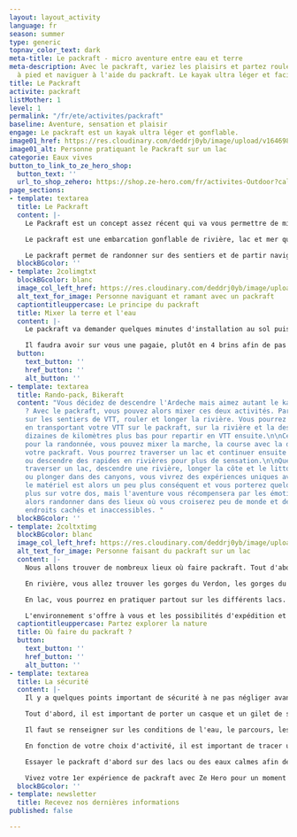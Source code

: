```yaml
---
layout: layout_activity
language: fr
season: summer
type: generic
topnav_color_text: dark
meta-title: Le packraft - micro aventure entre eau et terre
meta-description: Avec le packraft, variez les plaisirs et partez rouler en VTT, randonner
  à pied et naviguer à l'aide du packraft. Le kayak ultra léger et facile à gonfler.
title: Le Packraft
activite: packraft
listMother: 1
level: 1
permalink: "/fr/ete/activites/packraft"
baseline: Aventure, sensation et plaisir
engage: Le packraft est un kayak ultra léger et gonflable.
image01_href: https://res.cloudinary.com/deddrj0yb/image/upload/v1646983748/website/summer/paxson-woelber-4RD_ixJIJUI-unsplash_1.jpg
image01_alt: Personne pratiquant le Packraft sur un lac
categorie: Eaux vives
button_to_link_to_ze_hero_shop:
  button_text: ''
  url_to_shop_zehero: https://shop.ze-hero.com/fr/activites-Outdoor?calessonstype=all&catypegenderlistsummer=all&calessonsactivitytype=all&start-date=
page_sections:
- template: textarea
  title: Le Packraft
  content: |-
    Le Packraft est un concept assez récent qui va vous permettre de mixer plusieurs disciplines pour des micros aventures en eaux vives. Vous pourrez en une journée rouler en [VTT](https://www.ze-hero.com/fr/ete/activites/vtt), ou [randonner à pied](https://www.ze-hero.com/fr/ete/activites/randonnee-montagne), et pagayer en packraft. Une nouvelle discipline, une nouvelle activité qui permet d'en mixer plusieurs et de vivre des itinéraires uniques. Que ce soit en eau calme ou en eau vive, vous pourrez pratiquer le packraft.

    Le packraft est une embarcation gonflable de rivière, lac et mer qui ressemble au kayak. Il est très léger (de 2kg à 6kg pour les doubles sièges) et très compact (il se range dans un sac à dos ou une sacoche de selle de vélo) et se gonfle en 5 minutes avec son sac de glonflage. Il se dégonfle également très facilement et rapidement pour se ranger directement dans son sac ultra-compact. Vous pourrez alors le mettre dans votre sac de randonnée. Il est très facile d'utilisation et ne demande pas d'avoir une pratique accrue du kayak pour pouvoir le maîtriser. Par sa taille et son volume, il sera très facilement maniable et sera très stable.

    Le packraft permet de randonner sur des sentiers et de partir naviguer sur une rivière pour atterrir plus bas et continuer son périple. Vous pouvez également le faire en VTT, de quoi combiner des disciplines et mixer ses aventures.
  blockBGcolor: ''
- template: 2colimgtxt
  blockBGcolor: blanc
  image_col_left_href: https://res.cloudinary.com/deddrj0yb/image/upload/v1646983786/website/summer/patrick-hendry-deujpAw_I2E-unsplash.jpg
  alt_text_for_image: Personne naviguant et ramant avec un packraft
  captiontitleuppercase: Le principe du packraft
  title: Mixer la terre et l'eau
  content: |-
    Le packraft va demander quelques minutes d'installation au sol puis quelques minutes de gonflage. Le gonflage se fait avec un sac en toile par transfert d’air ce qui permet d'aller beaucoup plus vite. Vous pouvez ensuite mettre votre matériel dans le packraft dans des poches zippées ou dans des sacs étanches attaché à l'intérieur. Il est donc également possible d'y fixer sur le devant du packraft votre VTT ou des skis ou autre matériel. Bien sûr en fonction de la pratique et de son utilisation, vous trouverez différents packraft. Certains seront ultralight et donc pour faire de simple traversée. Ensuite on va retrouver des modèles d'eaux vives, des modèles d'expéditions et des modèles doubles.

    Il faudra avoir sur vous une pagaie, plutôt en 4 brins afin de pas être encombré. Il est fortement conseillé d'avoir un casque ainsi qu'un gilet de sauvetage. En fonction du packraft vous pouvez également avoir une jupe pour vous protéger de l'eau et ne pas être mouillé. En fonction de la météo et de la saison, il faudra également s'équiper avec des vêtements plus chaud, imperméables, des gants etc.
  button:
    text_button: ''
    href_button: ''
    alt_button: ''
- template: textarea
  title: Rando-pack, Bikeraft
  content: "Vous décidez de descendre l'Ardeche mais aimez autant le kayak et le VTT
    ? Avec le packraft, vous pouvez alors mixer ces deux activités. Partez alors rouler
    sur les sentiers de VTT, rouler et longer la rivière. Vous pourrez ensuite partir,
    en transportant votre VTT sur le packraft, sur la rivière et la descendre quelques
    dizaines de kilomètres plus bas pour repartir en VTT ensuite.\n\nCela est identique
    pour la randonnée, vous pouvez mixer la marche, la course avec la descente sur
    votre packraft. Vous pourrez traverser un lac et continuer ensuite votre trek
    ou descendre des rapides en rivières pour plus de sensation.\n\nQue ce soit pour
    traverser un lac, descendre une rivière, longer la côte et le littoral sur mer
    ou plonger dans des canyons, vous vivrez des expériences uniques avec le packraft.\n\nCertes
    le matériel est alors un peu plus conséquent et vous porterez quelques kilos en
    plus sur votre dos, mais l'aventure vous récompensera par les émotions vécues.\n\nPartez
    alors randonner dans des lieux où vous croiserez peu de monde et découvrirez des
    endroits cachés et inaccessibles. "
  blockBGcolor: ''
- template: 2coltxtimg
  blockBGcolor: blanc
  image_col_left_href: https://res.cloudinary.com/deddrj0yb/image/upload/v1646983748/website/summer/paxson-woelber-4RD_ixJIJUI-unsplash.jpg
  alt_text_for_image: Personne faisant du packraft sur un lac
  content: |-
    Nous allons trouver de nombreux lieux où faire packraft. Tout d'abord vous pourrez en faire sur la mer facilement en longeant le littoral. Par exemple, vous traversez le massif de l'Esterel à pied ou VTT en partant de Théoule-sur-mer et arrivant à Anthéor. Puis vous revenez en longeant la côte, de quoi profiter d'un milieu naturel exceptionnel.

    En rivière, vous allez trouver les gorges du Verdon, les gorges du Tarn, les gorges de l'Ardeche. Il y a bien d'autres rivières où vous pourrez également en pratiquer. Il faudra se renseigner sur les conditions de navigation et savoir également les différentes classes des rapides pour votre sécurité.

    En lac, vous pourrez en pratiquer partout sur les différents lacs. Que ce soit pour les longer, les traverser, vous pourrez naviguer facilement.

    L'environnement s'offre à vous et les possibilités d'expédition et d'aventure s'élargissent.
  captiontitleuppercase: Partez explorer la nature
  title: Où faire du packraft ?
  button:
    text_button: ''
    href_button: ''
    alt_button: ''
- template: textarea
  title: La sécurité
  content: |-
    Il y a quelques points important de sécurité à ne pas négliger avant de partir faire du packraft.

    Tout d'abord, il est important de porter un casque et un gilet de sauvetage surtout si vous être en rivière. Il faut également des vêtements adaptés à la pratique surtout si l'eau est fraîche.

    Il faut se renseigner sur les conditions de l'eau, le parcours, les classes des rapides, la météo et toutes les informations importantes liées à l'environnement.

    En fonction de votre choix d'activité, il est important de tracer un itinéraire et de savoir également, une fois sur l'eau, où vous en êtes. Ne prenez pas de risque en partant sur des rapides trop difficiles et dangereux.

    Essayer le packraft d'abord sur des lacs ou des eaux calmes afin de comprendre correctement comment vous mettre, comment bien pagayer et vous tenir dessus.

    Vivez votre 1er expérience de packraft avec Ze Hero pour un moment riche en émotion et de découverte. Partez vivre une micro-aventure toute nouvelle pour des moments uniques.
  blockBGcolor: ''
- template: newsletter
  title: Recevez nos dernières informations
published: false

---
```

